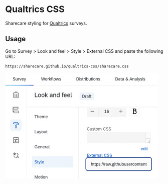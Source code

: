 # Qualtrics CSS

Sharecare styling for [Qualtrics](https://www.qualtrics.com/) surveys.

## Usage

Go to Survey > Look and feel > Style > External CSS and paste the following URL:

```
https://sharecare.github.io/qualtrics-css/sharecare.css
```

![Usage](usage.png)
